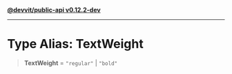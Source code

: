 [**@devvit/public-api v0.12.2-dev**](../../../../../../README.md)

---

# Type Alias: TextWeight

> **TextWeight** = `"regular"` \| `"bold"`
